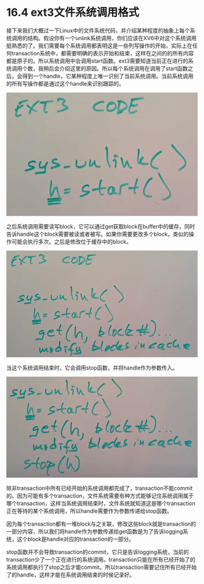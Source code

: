 # 16.4 ext3文件系统调用格式

接下来我们大概过一下Linux中的文件系统代码，并介绍某种程度的抽象上每个系统调用的结构。假设你有一个unlink系统调用，你们应该在XV6中对这个系统调用挺熟悉的了。我们需要每个系统调用都表明这是一些列写操作的开始，实际上在任何transaction系统中，都需要明确的表示开始和结束，这样在之间的的所有内容都是原子的。所以系统调用中会调用start函数。ext3需要知道当前正在进行的系统调用个数，我稍后会介绍这里的原因。所以每个系统调用在调用了start函数之后，会得到一个handle，它某种程度上唯一识别了当前系统调用。当前系统调用的所有写操作都是通过这个handle来识别跟踪的。

![](../.gitbook/assets/image%20%28684%29.png)

之后系统调用需要读写block，它可以通过get获取block在buffer中的缓存，同时告诉handle这个block需要被读或者被写。如果你需要更改多个block，类似的操作可能会执行多次。之后是修改位于缓存中的block。

![](../.gitbook/assets/image%20%28676%29.png)

当这个系统调用结束时，它会调用stop函数，并将handle作为参数传入。

![](../.gitbook/assets/image%20%28674%29.png)

除非transaction中所有已经开始的系统调用都完成了，transaction不能commit的。因为可能有多个transaction，文件系统需要有种方式能够记住系统调用属于哪个transaction，这样当系统调用结束时，文件系统就知道这是哪个transaction正在等待的某个系统调用，所以handle需要作为参数传递给stop函数。

因为每个transaction都有一堆block与之关联，修改这些block就是transaction的一部分内容，所以我们将handle作为参数传递给get函数是为了告诉logging系统，这个block是handle对应的transaction的一部分。

stop函数并不会导致transaction的commit，它只是告诉logging系统，当前的transaction少了一个正在进行的系统调用。transaction只能在所有已经开始了的系统调用都执行了stop之后才能commit。所以transaction需要记住所有已经开始了的handle，这样才能在系统调用结束的时候记录好。

